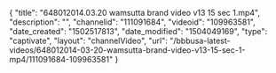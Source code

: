 {
    "title": "648012014.03.20 wamsutta brand video v13 15 sec 1.mp4",
    "description": "",
    "channelid": "111091684",
    "videoid": "109963581",
    "date_created": "1502517813",
    "date_modified": "1504049169",
    "type": "captivate",
    "layout": "channelVideo",
    "url": "\/bbbusa-latest-videos\/648012014-03-20-wamsutta-brand-video-v13-15-sec-1-mp4\/111091684-109963581"
}